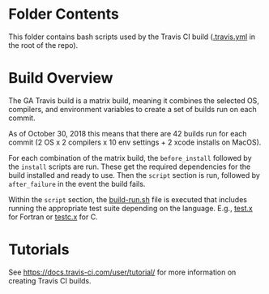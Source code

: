 Folder Contents
===============
This folder contains bash scripts used by the Travis CI build ([.travis.yml](../.travis.yml) in the root of the repo).

Build Overview
==============
The GA Travis build is a matrix build, meaning it combines the selected OS, compilers, and environment variables to create a set of builds run on each commit.

As of October 30, 2018 this means that there are 42 builds run for each commit (2 OS x 2 compilers x 10 env settings + 2 xcode installs on MacOS).

For each combination of the matrix build, the `before_install` followed by the `install` scripts are run. These get the required dependencies for the build installed and ready to use. Then the `script` section is run, followed by `after_failure` in the event the build fails.

Within the `script` section, the [build-run.sh](build-run.sh) file is executed that includes running the appropriate test suite depending on the language. E.g., [test.x](../global/testing/test.x) for Fortran or [testc.x](../global/testing/testc.x) for C.

Tutorials
=========
See https://docs.travis-ci.com/user/tutorial/ for more information on creating Travis CI builds.
